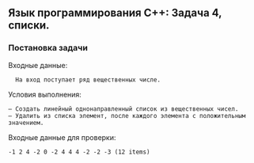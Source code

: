 
## Язык программирования C++: Задача 4, списки.

### Постановка задачи

Входные данные:
```
  На вход поступает ряд вещественных числе.
```

Условия выполнения:
```
– Создать линейный однонаправленный список из вещественных чисел.
– Удалить из списка элемент, после каждого элемента с положительным значением.
```

Входные данные для проверки:
```
-1 2 4 -2 0 -2 4 4 4 -2 -2 -3 (12 items)
```

